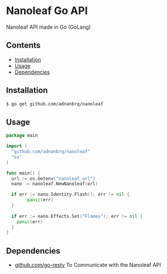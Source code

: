 # Nanoleaf Go API

Nanoleaf API made in Go (GoLang)

## Contents

- [Installation](#installation)
- [Usage](#usage)
- [Dependencies](#dependencies)

## Installation

```sh
$ go get github.com/adnanbrq/nanoleaf
```

## Usage

```go
package main

import (
  "github.com/adnanbrq/nanoleaf"
  "os"
)

func main() {
  url := os.Getenv("nanoleaf_url")
  nano := nanoleaf.NewNanoleaf(url)

  if err := nano.Identity.Flash(); err != nil {
		panic(err)
  }
  
  if err := nano.Effects.Set("Flames"); err != nil {
    panic(err)
  }
}
```

## Dependencies

- [github.com/go-resty](https://github.com/go-resty/resty)
To Communicate with the Nanoleaf API